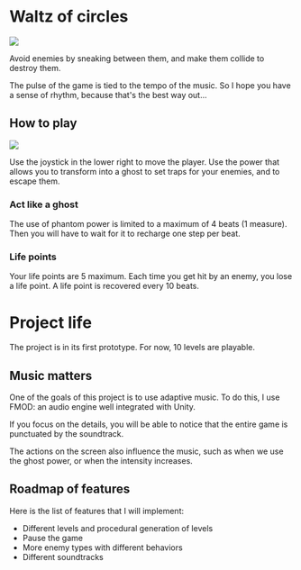 Waltz of circles
================

![](https://img.itch.zone/aW1nLzEyNDYwNDc3LnBuZw==/original/L6Vm1%2B.png)

Avoid enemies by sneaking between them, and make them collide to destroy them.

The pulse of the game is tied to the tempo of the music. So I hope you have a sense of rhythm, because that's the best way out...

How to play
-----------

[![](https://img.youtube.com/vi/jnp3Fz3__N4/0.jpg)](https://www.youtube.com/watch?v=jnp3Fz3__N4)

Use the joystick in the lower right to move the player. Use the power that allows you to transform into a ghost to set traps for your enemies, and to escape them.

### Act like a ghost

The use of phantom power is limited to a maximum of 4 beats (1 measure). Then you will have to wait for it to recharge one step per beat.

### Life points

Your life points are 5 maximum. Each time you get hit by an enemy, you lose a life point. A life point is recovered every 10 beats.

Project life
============

The project is in its first prototype. For now, 10 levels are playable.

Music matters
-------------

One of the goals of this project is to use adaptive music. To do this, I use FMOD: an audio engine well integrated with Unity.

If you focus on the details, you will be able to notice that the entire game is punctuated by the soundtrack.

The actions on the screen also influence the music, such as when we use the ghost power, or when the intensity increases.

Roadmap of features
-------------------

Here is the list of features that I will implement:

-   Different levels and procedural generation of levels
-   Pause the game
-   More enemy types with different behaviors
-   Different soundtracks
